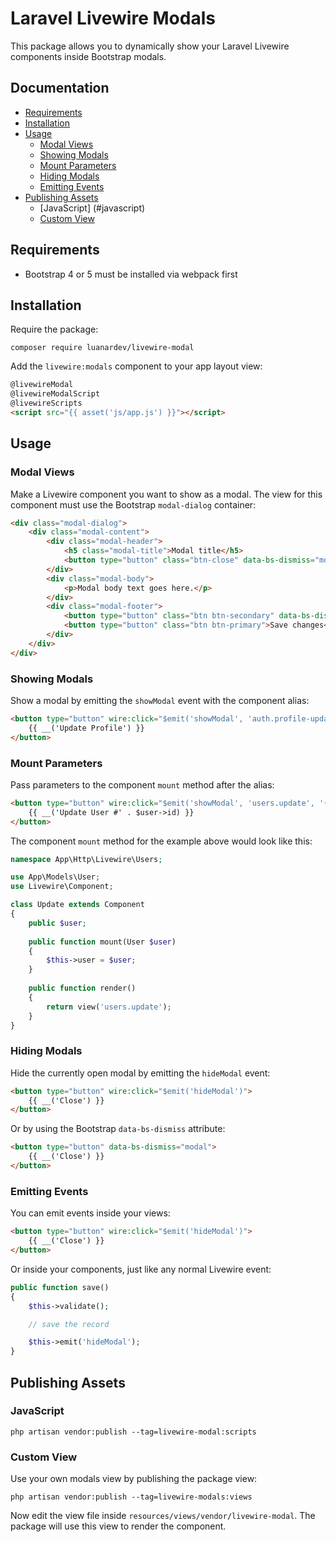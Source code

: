 # Laravel Livewire Modals

This package allows you to dynamically show your Laravel Livewire components inside Bootstrap modals.

## Documentation

- [Requirements](#requirements)
- [Installation](#installation)
- [Usage](#usage)
    - [Modal Views](#modal-views)
    - [Showing Modals](#showing-modals)
    - [Mount Parameters](#mount-parameters)
    - [Hiding Modals](#hiding-modals)
    - [Emitting Events](#emitting-events)
- [Publishing Assets](#publishing-assets)
    - [JavaScript] (#javascript)
    - [Custom View](#custom-view)

## Requirements

- Bootstrap 4 or 5 must be installed via webpack first

## Installation

Require the package:

```console
composer require luanardev/livewire-modal
```

Add the `livewire:modals` component to your app layout view:

```html
@livewireModal
@livewireModalScript
@livewireScripts
<script src="{{ asset('js/app.js') }}"></script>
```

## Usage

### Modal Views

Make a Livewire component you want to show as a modal. The view for this component must use the Bootstrap `modal-dialog` container:

```html
<div class="modal-dialog">
    <div class="modal-content">
        <div class="modal-header">
            <h5 class="modal-title">Modal title</h5>
            <button type="button" class="btn-close" data-bs-dismiss="modal" aria-label="Close"></button>
        </div>
        <div class="modal-body">
            <p>Modal body text goes here.</p>
        </div>
        <div class="modal-footer">
            <button type="button" class="btn btn-secondary" data-bs-dismiss="modal">Close</button>
            <button type="button" class="btn btn-primary">Save changes</button>
        </div>
    </div>
</div>
```

### Showing Modals

Show a modal by emitting the `showModal` event with the component alias:

```html
<button type="button" wire:click="$emit('showModal', 'auth.profile-update')">
    {{ __('Update Profile') }}
</button>
```

### Mount Parameters

Pass parameters to the component `mount` method after the alias:

```html
<button type="button" wire:click="$emit('showModal', 'users.update', '{{ $user->id }}')">
    {{ __('Update User #' . $user->id) }}
</button>
```

The component `mount` method for the example above would look like this: 

```php
namespace App\Http\Livewire\Users;

use App\Models\User;
use Livewire\Component;

class Update extends Component
{
    public $user;
    
    public function mount(User $user)
    {
        $this->user = $user;
    }
    
    public function render()
    {
        return view('users.update');
    }
}
```

### Hiding Modals

Hide the currently open modal by emitting the `hideModal` event:

```html
<button type="button" wire:click="$emit('hideModal')">
    {{ __('Close') }}
</button>
```

Or by using the Bootstrap `data-bs-dismiss` attribute:

```html
<button type="button" data-bs-dismiss="modal">
    {{ __('Close') }}
</button>
```

### Emitting Events

You can emit events inside your views:

```html
<button type="button" wire:click="$emit('hideModal')">
    {{ __('Close') }}
</button>
```

Or inside your components, just like any normal Livewire event:

```php
public function save()
{
    $this->validate();

    // save the record

    $this->emit('hideModal');
}
```

## Publishing Assets

### JavaScript

```console
php artisan vendor:publish --tag=livewire-modal:scripts
```

### Custom View

Use your own modals view by publishing the package view:

```console
php artisan vendor:publish --tag=livewire-modals:views
```
Now edit the view file inside `resources/views/vendor/livewire-modal`. 
The package will use this view to render the component.
